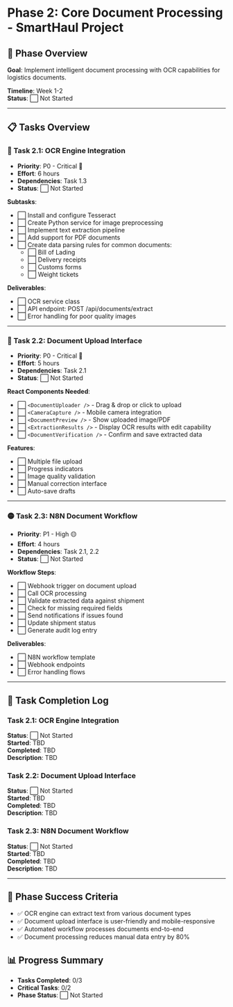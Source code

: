 # Phase 2: Core Document Processing - SmartHaul Project

## 🎯 Phase Overview
**Goal**: Implement intelligent document processing with OCR capabilities for logistics documents.

**Timeline**: Week 1-2  
**Status**: ⬜ Not Started

---

## 📋 Tasks Overview

### 🔴 Task 2.1: OCR Engine Integration
- **Priority**: P0 - Critical 🔴
- **Effort**: 6 hours
- **Dependencies**: Task 1.3
- **Status**: ⬜ Not Started

**Subtasks**:
- ⬜ Install and configure Tesseract
- ⬜ Create Python service for image preprocessing
- ⬜ Implement text extraction pipeline
- ⬜ Add support for PDF documents
- ⬜ Create data parsing rules for common documents:
  - ⬜ Bill of Lading
  - ⬜ Delivery receipts
  - ⬜ Customs forms
  - ⬜ Weight tickets

**Deliverables**:
- ⬜ OCR service class
- ⬜ API endpoint: POST /api/documents/extract
- ⬜ Error handling for poor quality images

---

### 🔴 Task 2.2: Document Upload Interface
- **Priority**: P0 - Critical 🔴
- **Effort**: 5 hours
- **Dependencies**: Task 2.1
- **Status**: ⬜ Not Started

**React Components Needed**:
- ⬜ `<DocumentUploader />` - Drag & drop or click to upload
- ⬜ `<CameraCapture />` - Mobile camera integration
- ⬜ `<DocumentPreview />` - Show uploaded image/PDF
- ⬜ `<ExtractionResults />` - Display OCR results with edit capability
- ⬜ `<DocumentVerification />` - Confirm and save extracted data

**Features**:
- ⬜ Multiple file upload
- ⬜ Progress indicators
- ⬜ Image quality validation
- ⬜ Manual correction interface
- ⬜ Auto-save drafts

---

### 🟡 Task 2.3: N8N Document Workflow
- **Priority**: P1 - High 🟡
- **Effort**: 4 hours
- **Dependencies**: Task 2.1, 2.2
- **Status**: ⬜ Not Started

**Workflow Steps**:
- ⬜ Webhook trigger on document upload
- ⬜ Call OCR processing
- ⬜ Validate extracted data against shipment
- ⬜ Check for missing required fields
- ⬜ Send notifications if issues found
- ⬜ Update shipment status
- ⬜ Generate audit log entry

**Deliverables**:
- ⬜ N8N workflow template
- ⬜ Webhook endpoints
- ⬜ Error handling flows

---

## 📝 Task Completion Log

### Task 2.1: OCR Engine Integration
**Status**: ⬜ Not Started  
**Started**: TBD  
**Completed**: TBD  
**Description**: TBD

### Task 2.2: Document Upload Interface
**Status**: ⬜ Not Started  
**Started**: TBD  
**Completed**: TBD  
**Description**: TBD

### Task 2.3: N8N Document Workflow
**Status**: ⬜ Not Started  
**Started**: TBD  
**Completed**: TBD  
**Description**: TBD

---

## 🎯 Phase Success Criteria
- ✅ OCR engine can extract text from various document types
- ✅ Document upload interface is user-friendly and mobile-responsive
- ✅ Automated workflow processes documents end-to-end
- ✅ Document processing reduces manual data entry by 80%

## 📊 Progress Summary
- **Tasks Completed**: 0/3
- **Critical Tasks**: 0/2
- **Phase Status**: ⬜ Not Started 